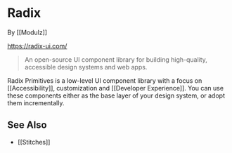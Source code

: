 # Radix

By [[Modulz]]

https://radix-ui.com/

> An open-source UI component library for building high-quality, accessible design systems and web apps.

Radix Primitives is a low-level UI component library with a focus on [[Accessibility]], customization and [[Developer Experience]]. You can use these components either as the base layer of your design system, or adopt them incrementally.

## See Also

- [[Stitches]]
